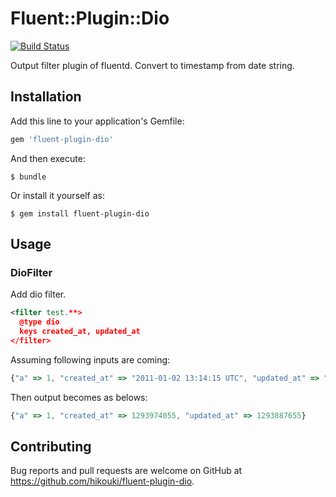 # Fluent::Plugin::Dio

[![Build Status](https://travis-ci.org/hikouki/fluent-plugin-dio.svg?branch=master)](https://travis-ci.org/hikouki/fluent-plugin-dio)

Output filter plugin of fluentd. Convert to timestamp from date string.

## Installation

Add this line to your application's Gemfile:

```ruby
gem 'fluent-plugin-dio'
```

And then execute:

    $ bundle

Or install it yourself as:

    $ gem install fluent-plugin-dio

## Usage

### DioFilter

Add dio filter.

```xml
<filter test.**>
  @type dio
  keys created_at, updated_at
</filter>
```

Assuming following inputs are coming:

```javascript
{"a" => 1, "created_at" => "2011-01-02 13:14:15 UTC", "updated_at" => "2011-01-01 13:14:15 UTC"}
```

Then output becomes as belows:

```javascript
{"a" => 1, "created_at" => 1293974055, "updated_at" => 1293887655}
```

## Contributing

Bug reports and pull requests are welcome on GitHub at https://github.com/hikouki/fluent-plugin-dio.

